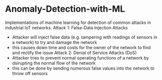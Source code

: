# Anomaly-Detection-with-ML
Implementations of machine learning for detection of common attacks in industrial IoT networks.
Attack 1: False-Data Injection Attacks
- Attacker will inject false data (e.g. tampering with readings of sensors in a network) to try and damage the network
- this causes down time and costs for the owner of the network to find and rectify the issue
Attack 2: Denial of Service Attacks (DoS)
- Attacker tries to prevent normal operating functions of a network by dsirupting the normal flow of the network
- this can be done by sending numerous false values into the network to throw off sensors
